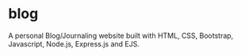 # blog
A personal Blog/Journaling website built with HTML, CSS, Bootstrap, Javascript, Node.js, Express.js and EJS.
